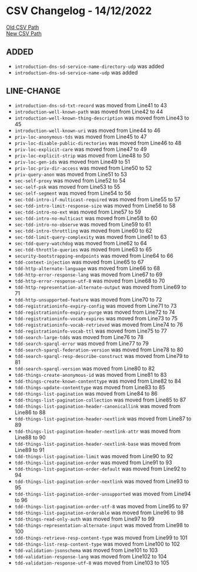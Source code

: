 
# CSV Changelog - 14/12/2022

[Old CSV Path](../../../../data/input_2022/Discovery/VAIMEE/manual.csv)  
[New CSV Path](../../../../../wot-discovery/testing/manual.csv)


## ADDED

- `introduction-dns-sd-service-name-directory-udp` was added
- `introduction-dns-sd-service-name-udp` was added


## LINE-CHANGE

- `introduction-dns-sd-txt-record` was moved from Line41 to 43
- `introduction-well-known-path` was moved from Line42 to 44
- `introduction-well-known-thing-description` was moved from Line43 to 45
- `introduction-well-known-uri` was moved from Line44 to 46
- `priv-loc-anonymous-tds` was moved from Line45 to 47
- `priv-loc-disable-public-directories` was moved from Line46 to 48
- `priv-loc-explicit-care` was moved from Line47 to 49
- `priv-loc-explicit-strip` was moved from Line48 to 50
- `priv-loc-gen-ids` was moved from Line49 to 51
- `priv-loc-priv-dir-access` was moved from Line50 to 52
- `priv-query-anon` was moved from Line51 to 53
- `sec-self-proxy` was moved from Line52 to 54
- `sec-self-psk` was moved from Line53 to 55
- `sec-self-segment` was moved from Line54 to 56
- `sec-tdd-intro-if-multicast-required` was moved from Line55 to 57
- `sec-tdd-intro-limit-response-size` was moved from Line56 to 58
- `sec-tdd-intro-no-ext` was moved from Line57 to 59
- `sec-tdd-intro-no-multicast` was moved from Line58 to 60
- `sec-tdd-intro-no-observe` was moved from Line59 to 61
- `sec-tdd-intro-throttling` was moved from Line60 to 62
- `sec-tdd-limit-query-complexity` was moved from Line61 to 63
- `sec-tdd-query-watchdog` was moved from Line62 to 64
- `sec-tdd-throttle-queries` was moved from Line63 to 65
- `security-bootstrapping-endpoints` was moved from Line64 to 66
- `tdd-context-injection` was moved from Line65 to 67
- `tdd-http-alternate-language` was moved from Line66 to 68
- `tdd-http-error-response-lang` was moved from Line67 to 69
- `tdd-http-error-response-utf-8` was moved from Line68 to 70
- `tdd-http-representation-alternate-output` was moved from Line69 to 71
- `tdd-http-unsupported-feature` was moved from Line70 to 72
- `tdd-registrationinfo-expiry-config` was moved from Line71 to 73
- `tdd-registrationinfo-expiry-purge` was moved from Line72 to 74
- `tdd-registrationinfo-vocab-expires` was moved from Line73 to 75
- `tdd-registrationinfo-vocab-retrieved` was moved from Line74 to 76
- `tdd-registrationinfo-vocab-ttl` was moved from Line75 to 77
- `tdd-search-large-tdds` was moved from Line76 to 78
- `tdd-search-sparql-error` was moved from Line77 to 79
- `tdd-search-sparql-federation-version` was moved from Line78 to 80
- `tdd-search-sparql-resp-describe-construct` was moved from Line79 to 81
- `tdd-search-sparql-version` was moved from Line80 to 82
- `tdd-things-create-anonymous-id` was moved from Line81 to 83
- `tdd-things-create-known-contenttype` was moved from Line82 to 84
- `tdd-things-update-contenttype` was moved from Line83 to 85
- `tdd-things-list-pagination` was moved from Line84 to 86
- `tdd-things-list-pagination-collection` was moved from Line85 to 87
- `tdd-things-list-pagination-header-canonicallink` was moved from Line86 to 88
- `tdd-things-list-pagination-header-nextlink` was moved from Line87 to 89
- `tdd-things-list-pagination-header-nextlink-attr` was moved from Line88 to 90
- `tdd-things-list-pagination-header-nextlink-base` was moved from Line89 to 91
- `tdd-things-list-pagination-limit` was moved from Line90 to 92
- `tdd-things-list-pagination-order` was moved from Line91 to 93
- `tdd-things-list-pagination-order-default` was moved from Line92 to 94
- `tdd-things-list-pagination-order-nextlink` was moved from Line93 to 95
- `tdd-things-list-pagination-order-unsupported` was moved from Line94 to 96
- `tdd-things-list-pagination-order-utf-8` was moved from Line95 to 97
- `tdd-things-list-pagination-orderable` was moved from Line96 to 98
- `tdd-things-read-only-auth` was moved from Line97 to 99
- `tdd-things-representation-alternate-input` was moved from Line98 to 100
- `tdd-things-retrieve-resp-content-type` was moved from Line99 to 101
- `tdd-things-list-resp-content-type` was moved from Line100 to 102
- `tdd-validation-jsonschema` was moved from Line101 to 103
- `tdd-validation-response-lang` was moved from Line102 to 104
- `tdd-validation-response-utf-8` was moved from Line103 to 105

